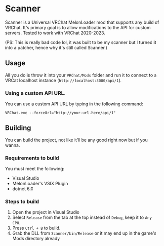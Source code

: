 # Scanner
Scanner is a Universal VRChat MelonLoader mod that supports any build of VRChat. It's primary goal is to allow modifications to the API for custom servers.
Tested to work with VRChat 2020-2023.

(PS: This is really bad code lol, it was built to be my scanner but I turned it into a patcher, hence why it's still called Scanner.)

## Usage
All you do is throw it into your `VRChat/Mods` folder and run it to connect to a VRCat localhost instance (`http://localhost:3000/api/1`).

### Using a custom API URL.
You can use a custom API URL by typing in the following command:
```
VRChat.exe --forceUrl="http://your-url.here/api/1"
```

## Building
You can build the project, not like it'll be any good right now but if you wanna.

### Requirements to build
You must meet the following:
- Visual Studio
- MelonLoader's VSIX Plugin
- dotnet 6.0

### Steps to build
1. Open the project in Visual Studio
2. Select `Release` from the tab at the top instead of `Debug`, keep it to `Any CPU`.
3. Press `Ctrl + B` to build.
4. Grab the DLL from `Scanner/bin/Release` or it may end up in the game's Mods directory already